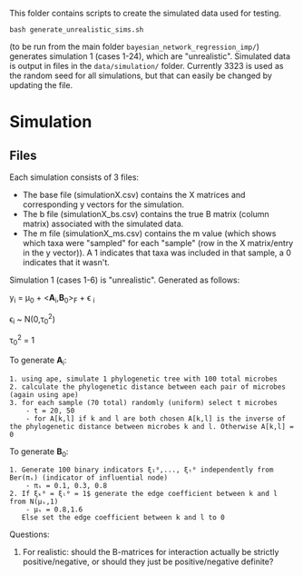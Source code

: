 This folder contains scripts to create the simulated data used for testing.

```
bash generate_unrealistic_sims.sh
```
(to be run from the main folder `bayesian_network_regression_imp/`) generates simulation 1 (cases 1-24), which are "unrealistic". Simulated data is output in files in the `data/simulation/` folder. Currently 3323 is used as the random seed for all simulations, but that can easily be changed by updating the file. 

# Simulation

## Files
Each simulation consists of 3 files:
- The base file (simulationX.csv) contains the X matrices and corresponding y vectors for the simulation.
- The b file (simulationX_bs.csv) contains the true B matrix (column matrix) associated with the simulated data.
- The m file (simulationX_ms.csv) contains the m value (which shows which taxa were "sampled" for each "sample" (row in the X matrix/entry in the y vector)). A 1 indicates that taxa was included in that sample, a 0 indicates that it wasn't.

Simulation 1 (cases 1-6) is "unrealistic". Generated as follows:

y<sub>i</sub> = μ<sub>0</sub> + <**A**<sub>i</sub>,**B**<sub>0</sub>><sub>F</sub> + ϵ <sub>i</sub>

ϵ<sub>i</sub> ~ N(0,τ<sub>0</sub><sup>2</sup>)

τ<sub>0</sub><sup>2</sup> = 1


To generate **A**<sub>i</sub>:

    1. using ape, simulate 1 phylogenetic tree with 100 total microbes
    2. calculate the phylogenetic distance between each pair of microbes (again using ape)
    3. for each sample (70 total) randomly (uniform) select t microbes
        - t = 20, 50
        - for A[k,l] if k and l are both chosen A[k,l] is the inverse of the phylogenetic distance between microbes k and l. Otherwise A[k,l] = 0


To generate **B**<sub>0</sub>:

    1. Generate 100 binary indicators ξ₁⁰,..., ξₜ⁰ independently from Ber(πₛ) (indicator of influential node)
        - πₛ = 0.1, 0.3, 0.8
    2. If ξₖ⁰ = ξₗ⁰ = 1$ generate the edge coefficient between k and l from N(μₛ,1)
        - μₛ = 0.8,1.6
       Else set the edge coefficient between k and l to 0


Questions:
1. For realistic: should the B-matrices for interaction actually be strictly positive/negative, or should they just be positive/negative definite?

